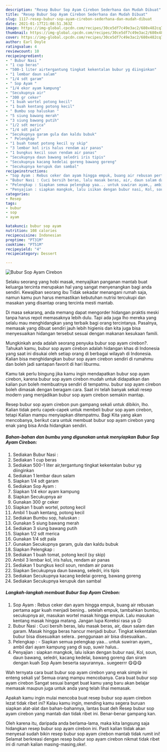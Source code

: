 ```yaml
---
description: "Resep Bubur Sop Ayam Cirebon Sederhana dan Mudah Dibuat"
title: "Resep Bubur Sop Ayam Cirebon Sederhana dan Mudah Dibuat"
slug: 1117-resep-bubur-sop-ayam-cirebon-sederhana-dan-mudah-dibuat
date: 2021-01-17T21:08:51.363Z
image: https://img-global.cpcdn.com/recipes/30ce5df7c49e3ac2/680x482cq70/bubur-sop-ayam-cirebon-foto-resep-utama.jpg
thumbnail: https://img-global.cpcdn.com/recipes/30ce5df7c49e3ac2/680x482cq70/bubur-sop-ayam-cirebon-foto-resep-utama.jpg
cover: https://img-global.cpcdn.com/recipes/30ce5df7c49e3ac2/680x482cq70/bubur-sop-ayam-cirebon-foto-resep-utama.jpg
author: Earl Doyle
ratingvalue: 4
reviewcount: 10
recipeingredient:
- " Bubur Nasi "
- "1 cup beras"
- "500-1 liter airtergantung tingkat kekentalan bubur yg diinginkan"
- "1 lembar daun salam"
- "1/4 sdt garam"
- " Sop Ayam "
- "1/4 ekor ayam kampung"
- "Secukupnya air"
- "300 gr ceker"
- "1 buah wortel potong kecil"
- "1 buah kentang potong kecil"
- " Bumbu sop haluskan "
- "5 siung bawang merah"
- "3 siung bawang putih"
- "1/2 sdt merica"
- "1/4 sdt pala"
- "Secukupnya garam gula dan kaldu bubuk"
- " Pelengkap "
- "1 buah tomat potong kecil sy skip"
- "3 lembar kol iris halus rendam air panas"
- "1 bungkus kecil soun rendam air panas"
- "Secukupnya daun bawang seledri iris tipis"
- "Secukupnya kacang kedelai goreng bawang goreng"
- "Secukupnya kerupuk dan sambal"
recipeinstructions:
- "Sop Ayam : Rebus ceker dan ayam hingga empuk, buang air rebusan pertama agar kuah menjadi bening.. setelah empuk, tambahkan bumbu, secukupnya air, masukan wortel masak hingga empuk. Lalu masukan kentang masak hingga matang. Jangan lupa Koreksi rasa ya 😉"
- "Bubur Nasi : Cuci bersih beras, lalu masak beras, air, daun salam dan garam. Masak hingga beras hancur menjadi bubur. Tingkat kekentalan bubur bisa disesuaikan selera.. penggunaan air bisa disesuaikan.."
- "Pelengkap : Siapkan semua pelengkap yaa... untuk suwiran ayam,, ambil dari ayam kampung yang di sup, suwir halus.."
- "Penyajian : siapkan mangkok, lalu isikan dengan bubur nasi, Kol, soun, daun bawang, seledri, kacang kedelai, bawang goreng dan siram dengan kuah Sop Ayam beserta sayurannya.. suegeerrr 😋😋😋"
categories:
- Resep
tags:
- bubur
- sop
- ayam

katakunci: bubur sop ayam 
nutrition: 108 calories
recipecuisine: Indonesian
preptime: "PT31M"
cooktime: "PT51M"
recipeyield: "4"
recipecategory: Dessert

---
```



![Bubur Sop Ayam Cirebon](https://img-global.cpcdn.com/recipes/30ce5df7c49e3ac2/680x482cq70/bubur-sop-ayam-cirebon-foto-resep-utama.jpg)

Selaku seorang yang hobi masak, menyajikan panganan mantab buat keluarga tercinta merupakan hal yang sangat menyenangkan bagi anda sendiri. Kewajiban seorang ibu Tidak sekadar menangani rumah saja, namun kamu pun harus memastikan kebutuhan nutrisi tercukupi dan masakan yang disantap orang tercinta mesti mantab.

Di masa  sekarang, anda memang dapat mengorder hidangan praktis meski tanpa harus repot memasaknya lebih dulu. Tapi ada juga lho mereka yang selalu mau menghidangkan yang terbaik bagi orang tercintanya. Pasalnya, memasak yang dibuat sendiri jauh lebih higienis dan kita juga bisa menyesuaikan hidangan tersebut sesuai dengan makanan kesukaan famili. 



Mungkinkah anda adalah seorang penyuka bubur sop ayam cirebon?. Tahukah kamu, bubur sop ayam cirebon adalah hidangan khas di Indonesia yang saat ini disukai oleh setiap orang di berbagai wilayah di Indonesia. Kalian bisa menghidangkan bubur sop ayam cirebon sendiri di rumahmu dan boleh jadi santapan favorit di hari liburmu.

Kamu tak perlu bingung jika kamu ingin mendapatkan bubur sop ayam cirebon, karena bubur sop ayam cirebon mudah untuk didapatkan dan kalian pun boleh membuatnya sendiri di tempatmu. bubur sop ayam cirebon boleh dimasak dengan beragam cara. Saat ini telah banyak sekali resep modern yang menjadikan bubur sop ayam cirebon semakin mantap.

Resep bubur sop ayam cirebon pun gampang sekali untuk dibikin, lho. Kalian tidak perlu capek-capek untuk membeli bubur sop ayam cirebon, tetapi Kalian mampu menyiapkan ditempatmu. Bagi Kita yang akan mencobanya, berikut cara untuk membuat bubur sop ayam cirebon yang enak yang bisa Anda hidangkan sendiri.

<!--inarticleads1-->

##### Bahan-bahan dan bumbu yang digunakan untuk menyiapkan Bubur Sop Ayam Cirebon:

1. Sediakan  Bubur Nasi :
1. Sediakan 1 cup beras
1. Sediakan 500-1 liter air,tergantung tingkat kekentalan bubur yg diinginkan
1. Sediakan 1 lembar daun salam
1. Siapkan 1/4 sdt garam
1. Sediakan  Sop Ayam :
1. Siapkan 1/4 ekor ayam kampung
1. Siapkan Secukupnya air
1. Gunakan 300 gr ceker
1. Siapkan 1 buah wortel, potong kecil
1. Ambil 1 buah kentang, potong kecil
1. Sediakan  Bumbu sop, haluskan :
1. Gunakan 5 siung bawang merah
1. Sediakan 3 siung bawang putih
1. Siapkan 1/2 sdt merica
1. Gunakan 1/4 sdt pala
1. Gunakan Secukupnya garam, gula dan kaldu bubuk
1. Siapkan  Pelengkap :
1. Sediakan 1 buah tomat, potong kecil (sy skip)
1. Ambil 3 lembar kol, iris halus, rendam air panas
1. Sediakan 1 bungkus kecil soun, rendam air panas
1. Siapkan Secukupnya daun bawang, seledri, iris tipis
1. Sediakan Secukupnya kacang kedelai goreng, bawang goreng
1. Sediakan Secukupnya kerupuk dan sambal




<!--inarticleads2-->

##### Langkah-langkah membuat Bubur Sop Ayam Cirebon:

1. Sop Ayam : Rebus ceker dan ayam hingga empuk, buang air rebusan pertama agar kuah menjadi bening.. setelah empuk, tambahkan bumbu, secukupnya air, masukan wortel masak hingga empuk. Lalu masukan kentang masak hingga matang. Jangan lupa Koreksi rasa ya 😉
1. Bubur Nasi : Cuci bersih beras, lalu masak beras, air, daun salam dan garam. Masak hingga beras hancur menjadi bubur. Tingkat kekentalan bubur bisa disesuaikan selera.. penggunaan air bisa disesuaikan..
1. Pelengkap : - Siapkan semua pelengkap yaa... untuk suwiran ayam,, ambil dari ayam kampung yang di sup, suwir halus..
1. Penyajian : siapkan mangkok, lalu isikan dengan bubur nasi, Kol, soun, daun bawang, seledri, kacang kedelai, bawang goreng dan siram dengan kuah Sop Ayam beserta sayurannya.. suegeerrr 😋😋😋




Wah ternyata cara buat bubur sop ayam cirebon yang enak simple ini enteng sekali ya! Semua orang mampu mencobanya. Cara buat bubur sop ayam cirebon Sangat sesuai banget buat kamu yang baru akan belajar memasak maupun juga untuk anda yang telah lihai memasak.

Apakah kamu ingin mulai mencoba buat resep bubur sop ayam cirebon lezat tidak ribet ini? Kalau kamu ingin, mending kamu segera buruan siapkan alat-alat dan bahan-bahannya, lantas buat deh Resep bubur sop ayam cirebon yang mantab dan tidak ribet ini. Benar-benar gampang kan. 

Oleh karena itu, daripada anda berlama-lama, maka kita langsung saja hidangkan resep bubur sop ayam cirebon ini. Pasti kalian tiidak akan menyesal sudah bikin resep bubur sop ayam cirebon mantab tidak rumit ini! Selamat berkreasi dengan resep bubur sop ayam cirebon nikmat tidak ribet ini di rumah kalian masing-masing,oke!.

